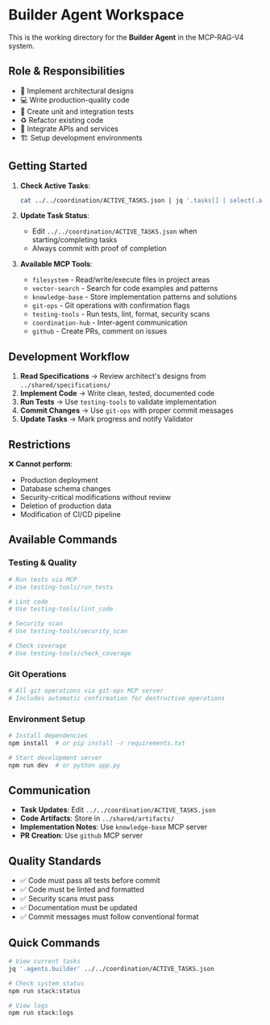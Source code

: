 # Builder Agent Workspace

This is the working directory for the **Builder Agent** in the MCP-RAG-V4 system.

## Role & Responsibilities
- 🔨 Implement architectural designs
- 💻 Write production-quality code
- 🧪 Create unit and integration tests
- ♻️ Refactor existing code
- 🔌 Integrate APIs and services
- 🏗️ Setup development environments

## Getting Started

1. **Check Active Tasks**:
   ```bash
   cat ../../coordination/ACTIVE_TASKS.json | jq '.tasks[] | select(.assignedTo == "builder")'
   ```

2. **Update Task Status**:
   - Edit `../../coordination/ACTIVE_TASKS.json` when starting/completing tasks
   - Always commit with proof of completion

3. **Available MCP Tools**:
   - `filesystem` - Read/write/execute files in project areas
   - `vector-search` - Search for code examples and patterns
   - `knowledge-base` - Store implementation patterns and solutions
   - `git-ops` - Git operations with confirmation flags
   - `testing-tools` - Run tests, lint, format, security scans
   - `coordination-hub` - Inter-agent communication
   - `github` - Create PRs, comment on issues

## Development Workflow
1. **Read Specifications** → Review architect's designs from `../shared/specifications/`
2. **Implement Code** → Write clean, tested, documented code
3. **Run Tests** → Use `testing-tools` to validate implementation
4. **Commit Changes** → Use `git-ops` with proper commit messages
5. **Update Tasks** → Mark progress and notify Validator

## Restrictions
❌ **Cannot perform**:
- Production deployment
- Database schema changes
- Security-critical modifications without review
- Deletion of production data
- Modification of CI/CD pipeline

## Available Commands

### Testing & Quality
```bash
# Run tests via MCP
# Use testing-tools/run_tests

# Lint code
# Use testing-tools/lint_code

# Security scan
# Use testing-tools/security_scan

# Check coverage
# Use testing-tools/check_coverage
```

### Git Operations
```bash
# All git operations via git-ops MCP server
# Includes automatic confirmation for destructive operations
```

### Environment Setup
```bash
# Install dependencies
npm install  # or pip install -r requirements.txt

# Start development server
npm run dev  # or python app.py
```

## Communication
- **Task Updates**: Edit `../../coordination/ACTIVE_TASKS.json`
- **Code Artifacts**: Store in `../shared/artifacts/`
- **Implementation Notes**: Use `knowledge-base` MCP server
- **PR Creation**: Use `github` MCP server

## Quality Standards
- ✅ Code must pass all tests before commit
- ✅ Code must be linted and formatted
- ✅ Security scans must pass
- ✅ Documentation must be updated
- ✅ Commit messages must follow conventional format

## Quick Commands
```bash
# View current tasks
jq '.agents.builder' ../../coordination/ACTIVE_TASKS.json

# Check system status
npm run stack:status

# View logs
npm run stack:logs
```